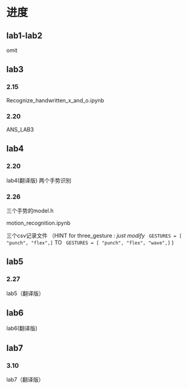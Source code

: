 # 进度

## lab1-lab2
omit

## lab3
### 2.15 
Recognize_handwritten_x_and_o.ipynb
### 2.20 
ANS_LAB3


## lab4

### 2.20 
lab4(翻译版)
两个手势识别

### 2.26 
三个手势的model.h 
     
motion_recognition.ipynb
     
三个csv记录文件
     （HINT  for  three_gesture :  *just modify* 
     ``` 
          GESTURES = [
         "punch",
         "flex",]
     ```
     TO
     ``` 
          GESTURES = [
         "punch",
         "flex",
         "wave",]
     ```
 )

## lab5      
### 2.27 
lab5（翻译版）


## lab6

lab6(翻译版)

## lab7
### 3.10
lab7（翻译版）
